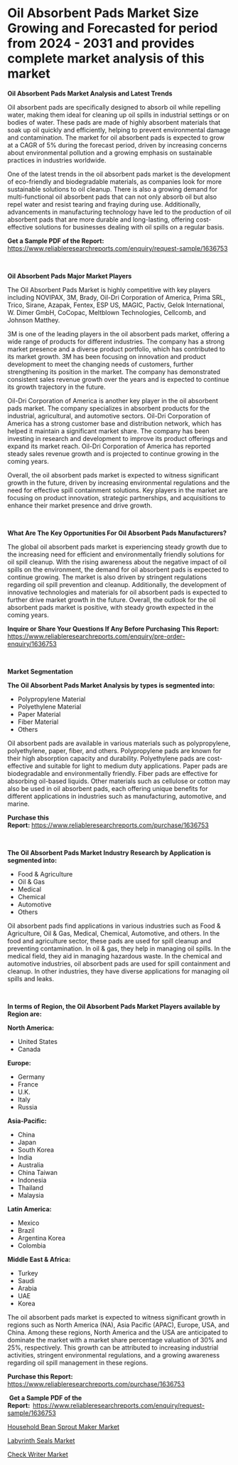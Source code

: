 <p><h1>Oil Absorbent Pads Market Size Growing and Forecasted for period from 2024 - 2031 and provides complete market analysis of this market</h1></p><p><strong>Oil Absorbent Pads Market Analysis and Latest Trends</strong></p>
<p><p>Oil absorbent pads are specifically designed to absorb oil while repelling water, making them ideal for cleaning up oil spills in industrial settings or on bodies of water. These pads are made of highly absorbent materials that soak up oil quickly and efficiently, helping to prevent environmental damage and contamination. The market for oil absorbent pads is expected to grow at a CAGR of 5% during the forecast period, driven by increasing concerns about environmental pollution and a growing emphasis on sustainable practices in industries worldwide.</p><p>One of the latest trends in the oil absorbent pads market is the development of eco-friendly and biodegradable materials, as companies look for more sustainable solutions to oil cleanup. There is also a growing demand for multi-functional oil absorbent pads that can not only absorb oil but also repel water and resist tearing and fraying during use. Additionally, advancements in manufacturing technology have led to the production of oil absorbent pads that are more durable and long-lasting, offering cost-effective solutions for businesses dealing with oil spills on a regular basis.</p></p>
<p><strong>Get a Sample PDF of the Report:&nbsp;</strong> <a href="https://www.reliableresearchreports.com/enquiry/request-sample/1636753">https://www.reliableresearchreports.com/enquiry/request-sample/1636753</a></p>
<p>&nbsp;</p>
<p><strong>Oil Absorbent Pads Major Market Players</strong></p>
<p><p>The Oil Absorbent Pads Market is highly competitive with key players including NOVIPAX, 3M, Brady, Oil-Dri Corporation of America, Prima SRL, Trico, Sirane, Azapak, Fentex, ESP US, MAGIC, Pactiv, Gelok International, W. Dimer GmbH, CoCopac, Meltblown Technologies, Cellcomb, and Johnson Matthey.</p><p>3M is one of the leading players in the oil absorbent pads market, offering a wide range of products for different industries. The company has a strong market presence and a diverse product portfolio, which has contributed to its market growth. 3M has been focusing on innovation and product development to meet the changing needs of customers, further strengthening its position in the market. The company has demonstrated consistent sales revenue growth over the years and is expected to continue its growth trajectory in the future.</p><p>Oil-Dri Corporation of America is another key player in the oil absorbent pads market. The company specializes in absorbent products for the industrial, agricultural, and automotive sectors. Oil-Dri Corporation of America has a strong customer base and distribution network, which has helped it maintain a significant market share. The company has been investing in research and development to improve its product offerings and expand its market reach. Oil-Dri Corporation of America has reported steady sales revenue growth and is projected to continue growing in the coming years.</p><p>Overall, the oil absorbent pads market is expected to witness significant growth in the future, driven by increasing environmental regulations and the need for effective spill containment solutions. Key players in the market are focusing on product innovation, strategic partnerships, and acquisitions to enhance their market presence and drive growth.</p></p>
<p>&nbsp;</p>
<p><strong>What Are The Key Opportunities For Oil Absorbent Pads Manufacturers?</strong></p>
<p><p>The global oil absorbent pads market is experiencing steady growth due to the increasing need for efficient and environmentally friendly solutions for oil spill cleanup. With the rising awareness about the negative impact of oil spills on the environment, the demand for oil absorbent pads is expected to continue growing. The market is also driven by stringent regulations regarding oil spill prevention and cleanup. Additionally, the development of innovative technologies and materials for oil absorbent pads is expected to further drive market growth in the future. Overall, the outlook for the oil absorbent pads market is positive, with steady growth expected in the coming years.</p></p>
<p><strong>Inquire or Share Your Questions If Any Before Purchasing This Report:</strong> <a href="https://www.reliableresearchreports.com/enquiry/pre-order-enquiry/1636753">https://www.reliableresearchreports.com/enquiry/pre-order-enquiry/1636753</a></p>
<p>&nbsp;</p>
<p><strong>Market Segmentation</strong></p>
<p><strong>The Oil Absorbent Pads Market Analysis by types is segmented into:</strong></p>
<p><ul><li>Polypropylene Material</li><li>Polyethylene Material</li><li>Paper Material</li><li>Fiber Material</li><li>Others</li></ul></p>
<p><p>Oil absorbent pads are available in various materials such as polypropylene, polyethylene, paper, fiber, and others. Polypropylene pads are known for their high absorption capacity and durability. Polyethylene pads are cost-effective and suitable for light to medium duty applications. Paper pads are biodegradable and environmentally friendly. Fiber pads are effective for absorbing oil-based liquids. Other materials such as cellulose or cotton may also be used in oil absorbent pads, each offering unique benefits for different applications in industries such as manufacturing, automotive, and marine.</p></p>
<p><strong>Purchase this Report:&nbsp;</strong><a href="https://www.reliableresearchreports.com/purchase/1636753">https://www.reliableresearchreports.com/purchase/1636753</a></p>
<p>&nbsp;</p>
<p><strong>The Oil Absorbent Pads Market Industry Research by Application is segmented into:</strong></p>
<p><ul><li>Food & Agriculture</li><li>Oil & Gas</li><li>Medical</li><li>Chemical</li><li>Automotive</li><li>Others</li></ul></p>
<p><p>Oil absorbent pads find applications in various industries such as Food & Agriculture, Oil & Gas, Medical, Chemical, Automotive, and others. In the food and agriculture sector, these pads are used for spill cleanup and preventing contamination. In oil & gas, they help in managing oil spills. In the medical field, they aid in managing hazardous waste. In the chemical and automotive industries, oil absorbent pads are used for spill containment and cleanup. In other industries, they have diverse applications for managing oil spills and leaks.</p></p>
<p>&nbsp;</p>
<p><strong>In terms of Region, the Oil Absorbent Pads Market Players available by Region are:</strong></p>
<p>
    <p> <strong> North America: </strong>
        <ul>
            <li>United States</li>
            <li>Canada</li>
        </ul>
        </p> 
    <p> <strong> Europe: </strong>
        <ul>
            <li>Germany</li>
            <li>France</li>
            <li>U.K.</li>
            <li>Italy</li>
            <li>Russia</li>
        </ul>
        </p> 
    <p> <strong> Asia-Pacific: </strong>
        <ul>
            <li>China</li>
            <li>Japan</li>
            <li>South Korea</li>
            <li>India</li>
            <li>Australia</li>
            <li>China Taiwan</li>
            <li>Indonesia</li>
            <li>Thailand</li>
            <li>Malaysia</li>
        </ul>
        </p> 
    <p> <strong> Latin America: </strong>
        <ul>
            <li>Mexico</li>
            <li>Brazil</li>
            <li>Argentina Korea</li>
            <li>Colombia</li>
        </ul>
        </p> 
    <p> <strong> Middle East & Africa: </strong>
        <ul>
            <li>Turkey</li>
            <li>Saudi</li>
            <li>Arabia</li>
            <li>UAE</li>
            <li>Korea</li>
        </ul>
    </p>
    </p>
<p><p>The oil absorbent pads market is expected to witness significant growth in regions such as North America (NA), Asia Pacific (APAC), Europe, USA, and China. Among these regions, North America and the USA are anticipated to dominate the market with a market share percentage valuation of 30% and 25%, respectively. This growth can be attributed to increasing industrial activities, stringent environmental regulations, and a growing awareness regarding oil spill management in these regions.</p></p>
<p><strong>Purchase this Report: </strong><a href="https://www.reliableresearchreports.com/purchase/1636753">https://www.reliableresearchreports.com/purchase/1636753</a></p>
<p>&nbsp;<strong>Get a Sample PDF of the Report:&nbsp;&nbsp;</strong><a href="https://www.reliableresearchreports.com/enquiry/request-sample/1636753">https://www.reliableresearchreports.com/enquiry/request-sample/1636753</a></p>
<p><strong></strong></p>
<p><p><a href="https://view.publitas.com/reportprime-1/household-bean-sprout-maker-market-size-share-trends-analysis-report-by-material-by-type-by-end-user-by-region-and-segment-forecasts-2023-2030/">Household Bean Sprout Maker Market</a></p><p><a href="https://view.publitas.com/reportprime-1/labyrinth-seals-market-size-growth-and-forecast-from-2023-2030/">Labyrinth Seals Market</a></p><p><a href="https://view.publitas.com/reportprime-1/check-writer-market-size-growth-and-forecast-from-2023-2030/">Check Writer Market</a></p></p>